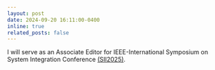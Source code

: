 ```yaml
---
layout: post
date: 2024-09-20 16:11:00-0400
inline: true
related_posts: false
---
```

I will serve as an Associate Editor for IEEE-International Symposium on System Integration Conference [(SII2025)](https://sice-si.org/SII2025/).
